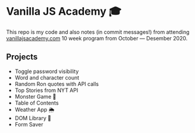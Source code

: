 # Vanilla JS Academy 🎓

This repo is my code and also notes (in commit messages!) from attending [vanillajsacademy.com](https://vanillajsacademy.com/) 10 week program from October — Desember 2020.

## Projects

- Toggle password visibility
- Word and character count
- Random Ron quotes with API calls
- Top Stories from NYT API
- Monster Game 👾
- Table of Contents
- Weather App 🌦
- DOM Library 🧰
- Form Saver
